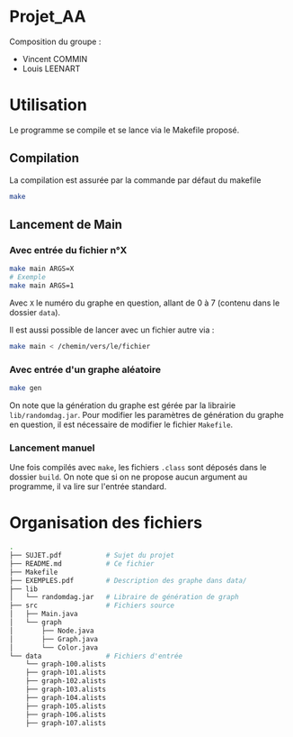 # Projet_AA

Composition du groupe : 
- Vincent COMMIN
- Louis LEENART

# Utilisation

Le programme se compile et se lance via le Makefile proposé. 

## Compilation

La compilation est assurée par la commande par défaut du makefile

```bash
make
```

## Lancement de Main

### Avec entrée du fichier n°X

```bash
make main ARGS=X
# Exemple
make main ARGS=1
```

Avec `X` le numéro du graphe en question, allant de 0 à 7 (contenu dans le dossier `data`).

Il est aussi possible de lancer avec un fichier autre via :

```bash
make main < /chemin/vers/le/fichier
```

### Avec entrée d'un graphe aléatoire

```bash
make gen
```

On note que la génération du graphe est gérée par la librairie `lib/randomdag.jar`. Pour modifier les paramètres de génération du graphe en question, il est nécessaire de modifier le fichier `Makefile`.

### Lancement manuel

Une fois compilés avec `make`, les fichiers `.class` sont déposés dans le dossier `build`. On note que si on ne propose aucun argument au programme, il va lire sur l'entrée standard.

# Organisation des fichiers

```bash
.
├── SUJET.pdf           # Sujet du projet
├── README.md           # Ce fichier
├── Makefile
├── EXEMPLES.pdf        # Description des graphe dans data/
├── lib             
│   └── randomdag.jar   # Libraire de génération de graph 
├── src                 # Fichiers source          
│   ├── Main.java
│   └── graph
│       ├── Node.java   
│       ├── Graph.java
│       └── Color.java
└── data                # Fichiers d'entrée
    └── graph-100.alists
    ├── graph-101.alists
    ├── graph-102.alists
    ├── graph-103.alists
    ├── graph-104.alists
    ├── graph-105.alists
    ├── graph-106.alists
    ├── graph-107.alists
```
